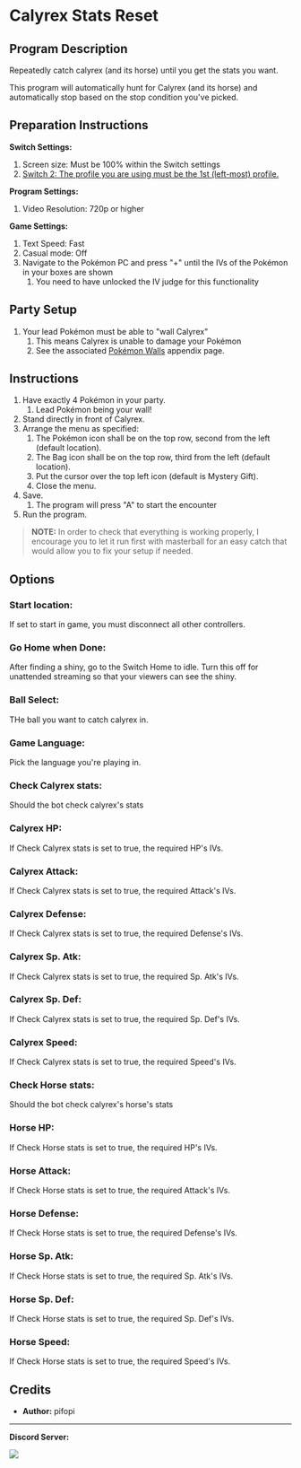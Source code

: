 # Calyrex Stats Reset

## Program Description

Repeatedly catch calyrex (and its horse) until you get the stats you want.

This program will automatically hunt for Calyrex (and its horse) and automatically stop based on the stop condition you've picked.

## Preparation Instructions

**Switch Settings:**
1. Screen size: Must be 100% within the Switch settings
2. [Switch 2: The profile you are using must be the 1st (left-most) profile.](/Wiki/Programs/NintendoSwitch/Switch2Notes.md#resetting-a-game-moves-the-cursor-to-the-1st-user-profile)

**Program Settings:**
1. Video Resolution: 720p or higher

**Game Settings:**
1. Text Speed: Fast
2. Casual mode: Off
3. Navigate to the Pokémon PC and press "+" until the IVs of the Pokémon in your boxes are shown
   1. You need to have unlocked the IV judge for this functionality

## Party Setup

1. Your lead Pokémon must be able to "wall Calyrex"
   1. This means Calyrex is unable to damage your Pokémon
   2. See the associated [Pokémon Walls](https://github.com/PokemonAutomation/Microcontroller/blob/master/Wiki/Programs/PokemonSwSh/PokemonWalls.md) appendix page.

## Instructions

1. Have exactly 4 Pokémon in your party.
   1. Lead Pokémon being your wall!
2. Stand directly in front of Calyrex.
3. Arrange the menu as specified:
   1. The Pokémon icon shall be on the top row, second from the left (default location).
   2. The Bag icon shall be on the top row, third from the left (default location).
   3. Put the cursor over the top left icon (default is Mystery Gift).
   4. Close the menu.
4. Save.
   1. The program will press "A" to start the encounter
5. Run the program.

> **NOTE:** In order to check that everything is working properly, I encourage you to let it run first with masterball for an easy catch that would allow you to fix your setup if needed.

## Options

### Start location:

If set to start in game, you must disconnect all other controllers.

### Go Home when Done:

After finding a shiny, go to the Switch Home to idle. Turn this off for unattended streaming so that your viewers can see the shiny.

### Ball Select:

THe ball you want to catch calyrex in.

### Game Language:

Pick the language you're playing in.

### Check Calyrex stats:

Should the bot check calyrex's stats

### Calyrex HP:

If Check Calyrex stats is set to true, the required HP's IVs.

### Calyrex Attack:

If Check Calyrex stats is set to true, the required Attack's IVs.

### Calyrex Defense:

If Check Calyrex stats is set to true, the required Defense's IVs.

### Calyrex Sp. Atk:

If Check Calyrex stats is set to true, the required Sp. Atk's IVs.

### Calyrex Sp. Def:

If Check Calyrex stats is set to true, the required Sp. Def's IVs.

### Calyrex Speed:

If Check Calyrex stats is set to true, the required Speed's IVs.

### Check Horse stats:

Should the bot check calyrex's horse's stats

### Horse HP:

If Check Horse stats is set to true, the required HP's IVs.

### Horse Attack:

If Check Horse stats is set to true, the required Attack's IVs.

### Horse Defense:

If Check Horse stats is set to true, the required Defense's IVs.

### Horse Sp. Atk:

If Check Horse stats is set to true, the required Sp. Atk's IVs.

### Horse Sp. Def:

If Check Horse stats is set to true, the required Sp. Def's IVs.

### Horse Speed:

If Check Horse stats is set to true, the required Speed's IVs.


## Credits

- **Author:** pifopi



<hr>

**Discord Server:** 

[<img src="https://canary.discordapp.com/api/guilds/695809740428673034/widget.png?style=banner2">](https://discord.gg/cQ4gWxN)

